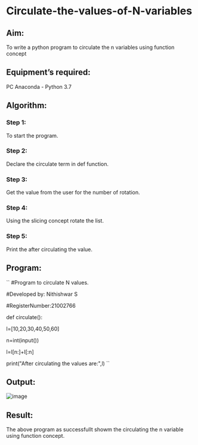 # Circulate-the-values-of-N-variables
## Aim:
To write a python program to circulate the n variables using function concept
## Equipment’s required:
PC
Anaconda - Python 3.7
## Algorithm: 
### Step 1:
To start the program.

### Step 2:
Declare the circulate term in def function.

### Step 3: 
Get the value from the user for the number of rotation.

### Step 4: 
Using the slicing concept rotate the list.

### Step 5: 
Print the after circulating the value.

## Program:
``
#Program to circulate N values.

#Developed by: Nithishwar S

#RegisterNumber:21002766

def circulate():

 l=[10,20,30,40,50,60]
 
 n=int(input())
 
 l=l[n:]+l[:n]
 
print("After circulating the values are:",l)
``
## Output:
![image](https://user-images.githubusercontent.com/94164665/144269633-aa9b134d-1f42-4190-874f-5d053e9ea9b8.png)


## Result:
The above program as successfullt showm the circulating the n variable using function concept.
